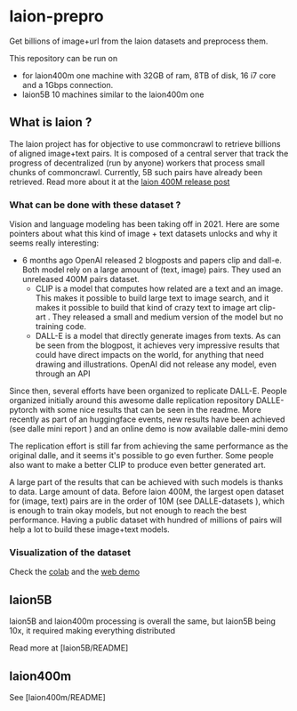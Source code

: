 # laion-prepro
Get billions of image+url from the laion datasets and preprocess them.

This repository can be run on
* for laion400m one machine with 32GB of ram, 8TB of disk, 16 i7 core and a 1Gbps connection.
* laion5B 10 machines similar to the laion400m one

## What is laion ?

The laion project has for objective to use commoncrawl to retrieve billions of aligned image+text pairs.
It is composed of a central server that track the progress of decentralized (run by anyone) workers that process small chunks of commoncrawl.
Currently, 5B such pairs have already been retrieved.
Read more about it at the [laion 400M release post](https://laion.ai/laion-400-open-dataset/)

### What can be done with these dataset ?

Vision and language modeling has been taking off in 2021. Here are some pointers about what this kind of image + text datasets unlocks and why it seems really interesting:

* 6 months ago OpenAI released 2 blogposts and papers clip and dall-e. Both model rely on a large amount of (text, image) pairs. They used an unreleased 400M pairs dataset.
   * CLIP is a model that computes how related are a text and an image. This makes it possible to build large text to image search, and it makes it possible to build that kind of crazy text to image art clip-art . They released a small and medium version of the model but no training code.
   * DALL-E is a model that directly generate images from texts. As can be seen from the blogpost, it achieves very impressive results that could have direct impacts on the world, for anything that need drawing and illustrations. OpenAI did not release any model, even through an API

Since then, several efforts have been organized to replicate DALL-E. People organized initially around this awesome dalle replication repository DALLE-pytorch with some nice results that can be seen in the readme. More recently as part of an huggingface events, new results have been achieved (see dalle mini report ) and an online demo is now available dalle-mini demo

The replication effort is still far from achieving the same performance as the original dalle, and it seems it's possible to go even further. Some people also want to make a better CLIP to produce even better generated art.

A large part of the results that can be achieved with such models is thanks to data. Large amount of data. Before laion 400M, the largest open dataset for (image, text) pairs are in the order of 10M (see DALLE-datasets ), which is enough to train okay models, but not enough to reach the best performance. Having a public dataset with hundred of millions of pairs will help a lot to build these image+text models.


### Visualization of the dataset

Check the [colab](https://colab.research.google.com/drive/14Hc_fUUOrG9260VzD_XsTxWX7f5cptyL?usp=sharing) and the [web demo](https://rom1504.github.io/clip-retrieval/)


## laion5B

laion5B and laion400m processing is overall the same, but laion5B being 10x, it required making everything distributed

Read more at [laion5B/README]

## laion400m

See [laion400m/README]
